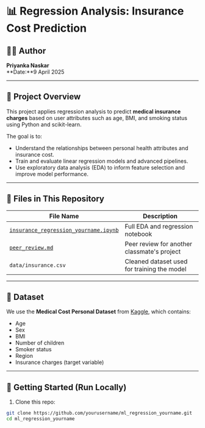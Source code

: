# 📊 Regression Analysis: Insurance Cost Prediction

## 👨‍💻 Author
**Priyanka Naskar**  
**Date:**9 April 2025

---

## 📁 Project Overview

This project applies regression analysis to predict **medical insurance charges** based on user attributes such as age, BMI, and smoking status using Python and scikit-learn.

The goal is to:
- Understand the relationships between personal health attributes and insurance cost.
- Train and evaluate linear regression models and advanced pipelines.
- Use exploratory data analysis (EDA) to inform feature selection and improve model performance.

---

## 📂 Files in This Repository

| File Name | Description |
|-----------|-------------|
| [`insurance_regression_yourname.ipynb`](./insurance_regression_yourname.ipynb) | Full EDA and regression notebook |
| [`peer_review.md`](./peer_review.md) | Peer review for another classmate's project |
| `data/insurance.csv` | Cleaned dataset used for training the model |

---

## 🧪 Dataset

We use the **Medical Cost Personal Dataset** from [Kaggle](https://www.kaggle.com/mirichoi0218/insurance), which contains:
- Age
- Sex
- BMI
- Number of children
- Smoker status
- Region
- Insurance charges (target variable)

---

## 🧰 Getting Started (Run Locally)

1. Clone this repo:
```bash
git clone https://github.com/yourusername/ml_regression_yourname.git
cd ml_regression_yourname
